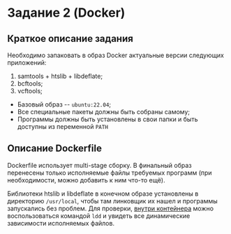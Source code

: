 # Задание 2 (Docker)

## Краткое описание задания

Необходимо запаковать в образ Docker актуальные версии следующих
приложений:

1. samtools + htslib + libdeflate;
2. bcftools;
3. vcftools;

- Базовый образ -- `ubuntu:22.04`;
- Все специальные пакеты должны быть собраны самому;
- Программы должны быть установлены в свои папки и быть доступны из
  переменной `PATH`
  
  
## Описание Dockerfile

Dockerfile использует multi-stage сборку. В финальный образ перенесены
только исполняемые файлы требуемых программ (при необходимости, можно
добавить к ним что-то ещё).

Библиотеки htslib и libdeflate в конечном образе установлены в
директорию `/usr/local`, чтобы там линковщик их нашел и программы
запускались без проблем. Для проверки, [внутри
контейнера](https://github.com/rustbas/biodocker/blob/main/FP_SNPs_README.md#%D1%81%D0%B2%D1%8F%D0%B7%D0%BA%D0%B0-%D1%81-docker)
можно воспользоваться командой `ldd` и увидеть все динамические
зависимости исполняемых файлов.
